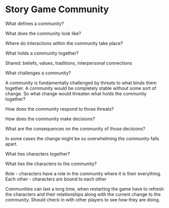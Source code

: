 # Story Game Community

What defines a community?

What does the community look like?

Where do interactions within the community take place?

What holds a community together?

Shared: beliefs, values, traditions, interpersonal connections

What challenges a community?

A community is fundamentally challenged by threats to what binds them together. A community would be completely stable without some sort of change. So what change would threaten what holds the community together?

How does the community respond to those threats?

How does the community make decisions?

What are the consequences on the community of those decisions?

In some cases the change might be so overwhelming the community falls apart.

What ties characters together?

What ties the characters to the community?

Role - characters have a role in the community where it is their everything.
Each other - characters are bound to each other


Communities can last a long time, when restarting the game have to refresh the characters and their relationships along with the current change to the community. Should check in with other players to see how they are doing.